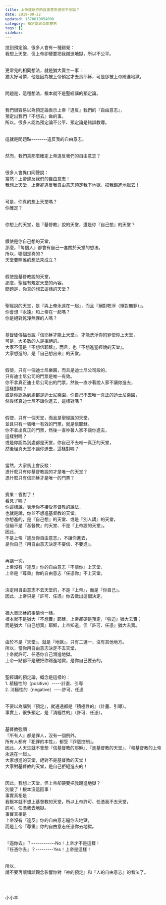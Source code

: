 ```yaml
---
title: 上帝違反你的自由意志送你下地獄？
date: 2019-09-22
updated: 1570019054000
category: 預定論與自由意志
tags: []
sidebar: 
---
```


<div>提到預定論，很多人會有一種錯覺：</div>
<div>我想上天堂，但上帝卻硬要把我踢進地獄，所以不公平。</div>
<div> </div>
<div> </div>
<div>更常見的相同想法，就是猶大賣主一事：</div>
<div>猶太好可憐，他是因為被上帝預定才去賣耶穌，可是卻被上帝踢進地獄。</div>
<div> </div>
<div> </div>
<div>問題是，這種想法，根本就不是聖經講的預定論。</div>
<div> </div>
<div> </div>
<div>我們很容易以為預定論表示上帝『違反』我們的『自由意志』，</div>
<div>預定出我們『不想去』做的事。</div>
<div>所以，很多人認為預定論不公平、預定論是錯誤教導。</div>
<div> </div>
<div> </div>
<div>這就是問題點--------違反我的自由意志。</div>
<div> </div>
<div> </div>
<div>然而，我們真那麼確定上帝違反我們的自由意志？</div>
<div> </div>
<div> </div>
<div>很多人會異口同聲說：</div>
<div>當然！上帝違反我們的自由意志！</div>
<div>我想上天堂，上帝卻違反我自由意志預定我下地獄，把我踢進地獄去！</div>
<div> </div>
<div> </div>
<div>可是，你真的想上天堂嗎？</div>
<div>你確定？</div>
<div> </div>
<div> </div>
<div>你想上的天堂，是『基督教』說的天堂，還是你『自己想』的天堂？</div>
<div> </div>
<div> </div>
<div>假使是你自己想的天堂，</div>
<div>那麼，『每個人』都會有自己一套關於天堂的想法。</div>
<div>所以，哪個是真的？</div>
<div>天堂要照誰的想法來成立？</div>
<div> </div>
<div> </div>
<div>假使是基督教說的天堂，</div>
<div>那麼，聖經有規定天堂的內容。</div>
<div>問題是，你真的想去這樣的天堂？</div>
<div> </div>
<div> </div>
<div>聖經說的天堂，是『與上帝永遠在一起』，而且『絕對乾淨（絕對無罪）』。</div>
<div>你會想『永遠』和上帝在一起嗎？</div>
<div>你是絕對乾淨無罪的人嗎？</div>
<div> </div>
<div> </div>
<div>基督徒傳福音說『信耶穌才能上天堂』、才能洗淨你的罪使你上天堂，</div>
<div>可是，大多數的人是拒絕的。</div>
<div>大家不僅是『不想信耶穌』，而且，也『不想進聖經說的天堂』。</div>
<div>大家想進的，是『自己想出來』的天堂。</div>
<div> </div>
<div> </div>
<div>假使，只有一個迪士尼樂園，而且是迪士尼公司設的，</div>
<div>只有迪士尼公司的門票是唯一有效。</div>
<div>你不拿真正迪士尼公司出的門票，然後一直吵著說人家不讓你進去，</div>
<div>這樣對嗎？</div>
<div>或是你認為到處都是迪士尼樂園，你自己不去唯一真正的迪士尼樂園，</div>
<div>然後怪真迪士尼不讓你進去，這樣對嗎？</div>
<div> </div>
<div> </div>
<div>假使，只有一個天堂，而且是聖經說的天堂，</div>
<div>並且只有一張唯一有效的門票，就是信耶穌。</div>
<div>你不拿出真正的門票，然後一直吵著人家不讓你進去，</div>
<div>這樣對嗎？</div>
<div>或是你認為到處都是天堂，你自己不去唯一真正的天堂，</div>
<div>然後怪真天堂不讓你進去，這樣對嗎？</div>
<div> </div>
<div> </div>
<div>當然，大家馬上會反駁：</div>
<div>憑什麼只有你基督教說的才是唯一的天堂？</div>
<div>憑什麼只有信耶穌才是唯一的門票？</div>
<div> </div>
<div> </div>
<div>賓果！答對了！</div>
<div>看見了嗎？</div>
<div>你這樣說，表示你不接受基督教的說法，</div>
<div>也就是說，你並不想進基督教的天堂。</div>
<div>你想進的，是『自己想』的天堂、或是『別人講』的天堂，</div>
<div>但絕不是『基督教』的天堂、不是『上帝設的天堂』。</div>
<div>因此，</div>
<div>不是上帝『違反你自由意志』，不讓你進去，</div>
<div>是你自己『用自由意志決定不要信、不要進』。</div>
<div> </div>
<div> </div>
<div>再講一次，</div>
<div>上帝沒有『違反』你的自由意志『不讓你』上天堂，</div>
<div>上帝是『尊重』你的自由意志『任憑你』不上天堂。</div>
<div> </div>
<div> </div>
<div>決定用自由意志不去天堂的，不是『上帝』，而是『你自己』。</div>
<div>因此，上帝只是『許可、任憑』你去做出這個決定。</div>
<div> </div>
<div> </div>
<div>猶大賣耶穌的事情也一樣，</div>
<div>根本就不是猶大『不想賣』耶穌，上帝卻硬是預定，『強迫』猶大去賣；</div>
<div>而是猶大『自己想賣』耶穌，上帝知道，但『許可、任憑』猶大去賣。</div>
<div> </div>
<div> </div>
<div>由於不是『天堂』，就是『地獄』，只有二選一，沒有其他地方。</div>
<div>所以，當你用自由意志決定不去天堂，</div>
<div>上帝就許可、任憑你自己滑進地獄。</div>
<div>上帝一點都不是硬把你踢進地獄，是你自己要去的。</div>
<div> </div>
<div> </div>
<div>聖經講的預定論，概念是這樣的：</div>
<div>1.<span style="white-space:pre"> </span>積極性的（positive）-----計畫、引導</div>
<div>2.<span style="white-space:pre"> </span>消極性的（negative）----許可、任憑</div>
<div> </div>
<div> </div>
<div>不要以為講到『預定』，就通通都是『積極性的』（計畫、引導）。</div>
<div>事實上，很多預定，是『消極性的』（許可、任憑）。</div>
<div> </div>
<div> </div>
<div>基督教強調：</div>
<div>『所有人』都是罪人，沒有一個例外。</div>
<div>所有人都有『犯罪的本性』，都受『罪惡控制』。</div>
<div>因此，人天生就不會想『信基督教的耶穌』、『進基督教的天堂』、『和基督教的上帝永遠在一起』。</div>
<div>大家想進的天堂，絕對不是基督教的天堂！</div>
<div>大家對基督教的天堂，是自己拒絕進去的！</div>
<div> </div>
<div> </div>
<div>因此，我想上天堂，但上帝卻硬要把我踢進地獄？</div>
<div>別傻了！根本沒這回事！</div>
<div>事實真相是：</div>
<div>我根本就不想上基督教的天堂，所以上帝許可、任憑我不去天堂，</div>
<div>許可、任憑我去地獄。</div>
<div>事實真相是：</div>
<div>上帝沒有『違反』你的自由意志逼你去地獄，</div>
<div>而是上帝『尊重』你的自由意志任憑你去地獄。</div>
<div> </div>
<div> </div>
<div>『逼你去』？------------No！上帝才不是這樣！</div>
<div>『任憑你去』？---------Yes！上帝是這樣！</div>
<div> </div>
<div> </div>
<div>所以，</div>
<div>請不要再讓錯誤觀念影響你對『神的預定』和『人的自由意志』的看法了。</div>
<div> </div>
<p> </p>
<p>小小羊</p>
